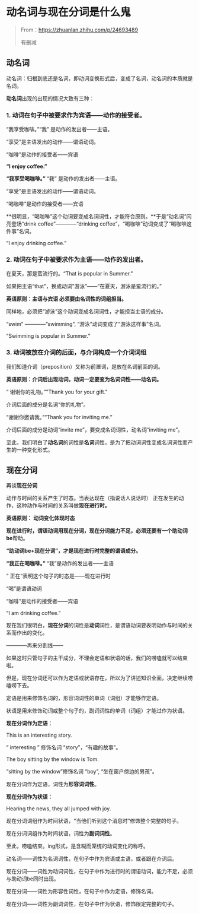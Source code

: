 # 动名词与现在分词是什么鬼

> From：https://zhuanlan.zhihu.com/p/24693489
>
> 有删减


## 动名词

动名词：归根到底还是名词，即动词变换形式后，变成了名词，动名词的本质就是名词。


**动名词**出现的出现的情况大致有三种：

### 1. 动词在句子中被要求作为宾语——动作的接受者。

“我享受咖啡。”“我” 是动作的发出者——主语。

“享受”是主语发出的动作——谓语动词。

“咖啡”是动作的接受者——宾语

**“I enjoy coffee.”**

**“我享受喝咖啡。”** “我” 是动作的发出者——主语。

“享受”是主语发出的动作——谓语动词。

“喝咖啡”是动作的接受者——宾语

**很明显，“喝咖啡”这个动词要变成名词词性，才能符合原则。**于是“动名词”闪亮登场“drink coffee”————“drinking coffee”，“喝咖啡”动词变成了“喝咖啡这件事”名词。

“I enjoy drinking coffee.”


### 2. 动词在句子中被要求作为主语——动作的发出者。

在夏天，那是蛮流行的。“That is popular in Summer."

如果把主语“that”，换成动词"游泳”——“在夏天，游泳是蛮流行的。”

**英语原则：主语与宾语 必须要由名词性的词组担当。**

同样地，必须把“游泳”这个动词变成名词词性，才能担当主语的成分。

“swim” ————“swimming”, “游泳”动词变成了“游泳这样事”名词。

“Swimming is popular in Summer.”


### 3. 动词被放在介词的后面，与介词构成一个介词词组

我们知道介词（preposition）又称为前置词，是放在名词前面的词。

**英语原则：介词后出现动词，动词一定要变为名词词性——动名词。**

“ 谢谢你的礼物。”"Thank you for your gift."

介词后面的成分是名词“你的礼物”。


“谢谢你邀请我。”“Thank you for inviting me.”

介词后面的成分是动词“invite me”，要变成名词词性，动名词“inviting me”。



至此，我们明白了**动名词**的词性是**名词**词性，是为了把动词词性变成名词词性而产生的一种变化形式。



## 现在分词

再谈**现在分词**

动作与时间的关系产生了时态。当表达现在（指说话人说话时） 正在发生的动作，这种动作与时间的关系叫做**现在进行时。**

**英语原则： 动词变化体现时态**

**现在进行时，**谓语动词用**现在分词，**现在分词能力不足，必须还要有一个**助动词be**帮助。

**“助动词be+现在分词”，才是现在进行时完整的谓语成分。**

**“我正在喝咖啡。”** “我”是动作的发出者——主语

“ 正在“表明这个句子的时态是——现在进行时

“喝”是谓语动词

“咖啡”是动作的接受者——宾语

“I am drinking coffee.”

现在我们很明白，**现在分词**的词性是**动词**词性，是谓语动词要表明动作与时间的关系而作出的变化。

————再来分割线——

如果这时只管句子的主干成分，不理会定语和状语的话，我们的唠嗑就可以结束啦。



但是，现在分词还可以作为定语或状语存在，所以为了讲述知识全面，决定继续唠嗑唠下去。

定语是用来修饰名词的，形容词词性的单词（词组）才能够作定语。

状语是用来修饰动词或整个句子的，副词词性的单词（词组）才能过作为状语。

**现在分词作为定语**：

This is an interesting story.

“ interesting ” 修饰名词 “story”，“有趣的故事”。

The boy sitting by the window is Tom.

“sitting by the window”修饰名词 “boy”, “坐在窗户傍边的男孩”。

现在分词作为定语，词性为**形容词词性**。



**现在分词作为状语：**

Hearing the news, they all jumped with joy.

现在分词词组作为时间状语，“当他们听到这个消息时”修饰整个完整的句子。

现在分词词组作为时间状语，词性为**副词词性**。



至此，唠嗑结束。ing形式，是含糊而笼统的动词变化的称呼。

动名词——词性为名词词性，在句子中作为宾语或主语，或者跟在介词后。

现在分词——词性为动词词性，在句子中作为进行时的谓语动词，能力不足，必须与助动词be同时出现。

现在分词——词性为形容性词性，在句子中作为定语，修饰名词。

现在分词——词性为副词词性，在句子中作为状语，修饰限定完整的句子。